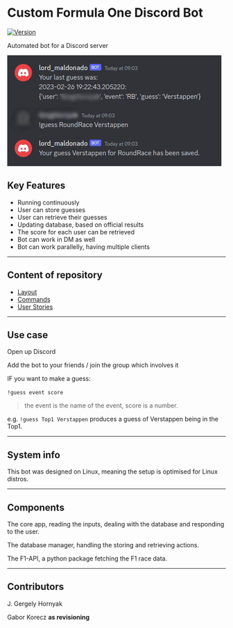 # Custom Formula One Discord Bot

[![Version](https://badge.fury.io/gh/tterb%2FHyde.svg)](https://badge.fury.io/gh/tterb%2FHyde)

Automated bot for a Discord server

![screenshot from Discord](src/images/screenshot01.jpg)

## Key Features

- Running continuously
- User can store guesses
- User can retrieve their guesses
- Updating database, based on official results
- The score for each user can be retrieved
- Bot can work in DM as well
- Bot can work parallelly, having multiple clients

---

## Content of repository

- [Layout](docs/layout.md)
- [Commands](docs/commands.md)
- [User Stories](docs/user_stories.md)

---

## Use case

Open up Discord

Add the bot to your friends / join the group which involves it

IF you want to make a guess:

`!guess event score`

> the event is the name of the event, score is a number.

e.g. `!guess Top1 Verstappen` produces a guess of Verstappen being in the Top1.

---

## System info

This bot was designed on Linux, meaning the setup is optimised for Linux distros.

---

## Components

The core app, reading the inputs, dealing with the database and responding to the user.

The database manager, handling the storing and retrieving actions.

The F1-API, a python package fetching the F1 race data.

---

## Contributors

J. Gergely Hornyak

Gabor Korecz **as revisioning**

